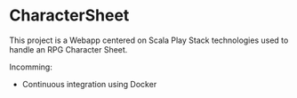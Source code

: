 # CharacterSheet

This project is a Webapp centered on Scala Play Stack technologies used to handle an RPG Character Sheet.

Incomming:
* Continuous integration using Docker

